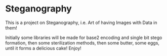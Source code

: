 # Steganography
This is a project on Steganography, i.e. Art of having Images with Data in them!

Initially some libraries will be made for base2 encoding and single bit stego formation, then some sterilization methods, then some butter, some eggs, until it forms a delicious cake! Enjoy!
